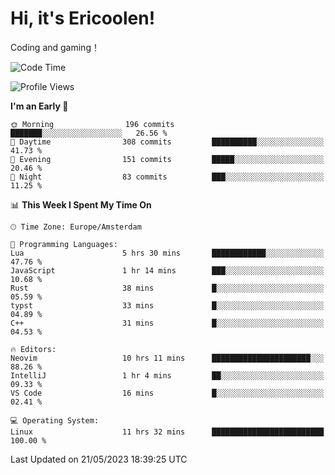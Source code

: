 # Hi, it's Ericoolen!
Coding and gaming！

<!--START_SECTION:waka-->
![Code Time](http://img.shields.io/badge/Code%20Time-811%20hrs%2037%20mins-blue)

![Profile Views](http://img.shields.io/badge/Profile%20Views-2-blue)

**I'm an Early 🐤** 

```text
🌞 Morning                196 commits         ███████░░░░░░░░░░░░░░░░░░   26.56 % 
🌆 Daytime                308 commits         ██████████░░░░░░░░░░░░░░░   41.73 % 
🌃 Evening                151 commits         █████░░░░░░░░░░░░░░░░░░░░   20.46 % 
🌙 Night                  83 commits          ███░░░░░░░░░░░░░░░░░░░░░░   11.25 % 
```


📊 **This Week I Spent My Time On** 

```text
🕑︎ Time Zone: Europe/Amsterdam

💬 Programming Languages: 
Lua                      5 hrs 30 mins       ████████████░░░░░░░░░░░░░   47.76 % 
JavaScript               1 hr 14 mins        ███░░░░░░░░░░░░░░░░░░░░░░   10.68 % 
Rust                     38 mins             █░░░░░░░░░░░░░░░░░░░░░░░░   05.59 % 
typst                    33 mins             █░░░░░░░░░░░░░░░░░░░░░░░░   04.89 % 
C++                      31 mins             █░░░░░░░░░░░░░░░░░░░░░░░░   04.53 % 

🔥 Editors: 
Neovim                   10 hrs 11 mins      ██████████████████████░░░   88.26 % 
IntelliJ                 1 hr 4 mins         ██░░░░░░░░░░░░░░░░░░░░░░░   09.33 % 
VS Code                  16 mins             █░░░░░░░░░░░░░░░░░░░░░░░░   02.41 % 

💻 Operating System: 
Linux                    11 hrs 32 mins      █████████████████████████   100.00 % 
```


 Last Updated on 21/05/2023 18:39:25 UTC
<!--END_SECTION:waka-->

